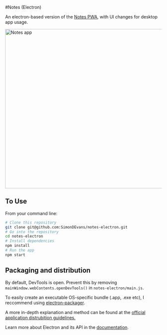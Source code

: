 #Notes (Electron)

An electron-based version of the [Notes PWA](https://github.com/SimonDEvans/notes), with UI changes for desktop app usage.

<img src="https://sii.im/playground/notes/notes-electron.png" alt="Notes app" width='512px'>

## To Use

From your command line:

```bash
# Clone this repository
git clone git@github.com:SimonDEvans/notes-electron.git
# Go into the repository
cd notes-electron
# Install dependencies
npm install
# Run the app
npm start
```

## Packaging and distribution

By default, DevTools is open. Prevent this by removing `mainWindow.webContents.openDevTools()` in `notes-electron/main.js`.

To easily create an executable OS-specific bundle (.app, .exe etc), I reccommend using [electron-packager](https://github.com/electron-userland/electron-packager). 

A more in-depth explanation and method can be found at the [official application distrubition guidelines.](https://github.com/electron/electron/blob/master/docs/tutorial/application-distribution.md#packaging-your-app-into-a-file)

Learn more about Electron and its API in the [documentation](http://electron.atom.io/docs/).
